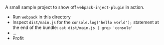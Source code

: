 A small sample project to show off `webpack-inject-plugin` in action.


- Run `webpack` in this directory
- Inspect `dist/main.js` for the `console.log('hello world');` statement at the
  end of the bundle: `cat dist/main.js | grep 'console'`
- ...
- Profit

